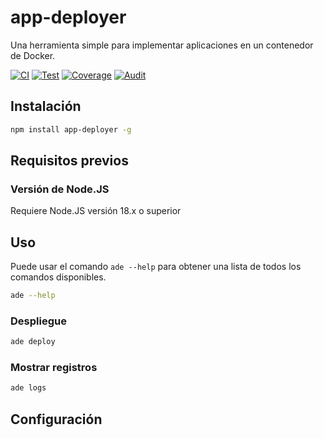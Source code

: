 # app-deployer
Una herramienta simple para implementar aplicaciones en un contenedor de Docker.

[![CI](https://github.com/sumor-cloud/app-deployer/actions/workflows/ci.yml/badge.svg)](https://github.com/sumor-cloud/app-deployer/actions/workflows/ci.yml)
[![Test](https://github.com/sumor-cloud/app-deployer/actions/workflows/ut.yml/badge.svg)](https://github.com/sumor-cloud/app-deployer/actions/workflows/ut.yml)
[![Coverage](https://github.com/sumor-cloud/app-deployer/actions/workflows/coverage.yml/badge.svg)](https://github.com/sumor-cloud/app-deployer/actions/workflows/coverage.yml)
[![Audit](https://github.com/sumor-cloud/app-deployer/actions/workflows/audit.yml/badge.svg)](https://github.com/sumor-cloud/app-deployer/actions/workflows/audit.yml)

## Instalación
```bash
npm install app-deployer -g
```

## Requisitos previos

### Versión de Node.JS
Requiere Node.JS versión 18.x o superior

## Uso

Puede usar el comando `ade --help` para obtener una lista de todos los comandos disponibles.
```bash
ade --help
```

### Despliegue

```bash
ade deploy
```

### Mostrar registros

```bash
ade logs
```

## Configuración